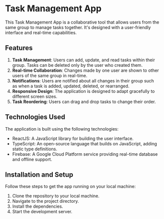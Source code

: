 # Task Management App

This Task Management App is a collaborative tool that allows users from the same group to manage tasks together. It's designed with a user-friendly interface and real-time capabilities.

## Features 

1. **Task Management**: Users can add, update, and read tasks within their group. Tasks can be deleted only by the user who created them.
2. **Real-time Collaboration**: Changes made by one user are shown to other users of the same group in real-time.
3. **Notifications**: Users are notified about all changes in their group such as when a task is added, updated, deleted, or rearranged.
4. **Responsive Design**: The application is designed to adapt gracefully to different screen sizes.
5. **Task Reordering**: Users can drag and drop tasks to change their order.

## Technologies Used

The application is built using the following technologies:

- ReactJS: A JavaScript library for building the user interface.
- TypeScript: An open-source language that builds on JavaScript, adding static type definitions.
- Firebase: A Google Cloud Platform service providing real-time database and offline support.

## Installation and Setup

Follow these steps to get the app running on your local machine:

1. Clone the repository to your local machine.
2. Navigate to the project directory.
3. Install the dependencies.
4. Start the development server.

